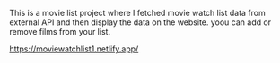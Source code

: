 This is a movie list project where I fetched movie watch list data from          
external API and then display the data on the website. yoou can add or remove films from your list.        
 
https://moviewatchlist1.netlify.app/      
